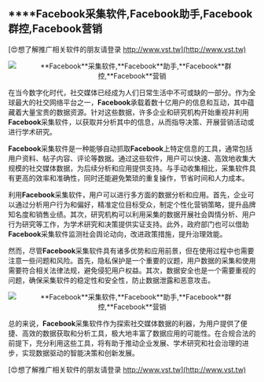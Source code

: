 ## ****Facebook**采集软件,**Facebook**助手,**Facebook**群控,**Facebook**营销**

[😍想了解推广相关软件的朋友请登录 http://www.vst.tw](http://www.vst.tw)

 <center><img src="https://vst.tw/MP4/tuiguang/png/6.png" alt="**Facebook**采集软件,**Facebook**助手,**Facebook**群控,**Facebook**营销"></center>

在当今数字化时代，社交媒体已经成为人们日常生活中不可或缺的一部分。作为全球最大的社交网络平台之一，**Facebook**承载着数十亿用户的信息和互动，其中蕴藏着大量宝贵的数据资源。针对这些数据，许多企业和研究机构开始重视并利用**Facebook**采集软件，以获取并分析其中的信息，从而指导决策、开展营销活动或进行学术研究。

**Facebook**采集软件是一种能够自动抓取**Facebook**上特定信息的工具，通常包括用户资料、帖子内容、评论等数据。通过这些软件，用户可以快速、高效地收集大规模的社交媒体数据，为后续分析和应用提供支持。与手动收集相比，采集软件具有更高的效率和准确性，同时还能避免繁琐的重复操作，节省时间和人力成本。

利用**Facebook**采集软件，用户可以进行多方面的数据分析和应用。首先，企业可以通过分析用户行为和偏好，精准定位目标受众，制定个性化营销策略，提升品牌知名度和销售业绩。其次，研究机构可以利用采集的数据开展社会舆情分析、用户行为研究等工作，为学术研究和决策提供实证支持。此外，政府部门也可以借助**Facebook**采集软件监测社会舆论动向，改进政策措施，提升治理效能。

然而，尽管**Facebook**采集软件具有诸多优势和应用前景，但在使用过程中也需要注意一些问题和风险。首先，隐私保护是一个重要的议题，用户数据的采集和使用需要符合相关法律法规，避免侵犯用户权益。其次，数据安全也是一个需要重视的问题，确保采集软件的稳定性和安全性，防止数据泄露和恶意攻击。

 <center><img src="https://vst.tw/MP4/tuiguang/png/5.png" alt="**Facebook**采集软件,**Facebook**助手,**Facebook**群控,**Facebook**营销"></center>

总的来说，**Facebook**采集软件作为探索社交媒体数据的利器，为用户提供了便捷、高效的数据获取和分析工具，极大地丰富了数据应用的可能性。在合规合法的前提下，充分利用这些工具，将有助于推动企业发展、学术研究和社会治理的进步，实现数据驱动的智能决策和创新发展。

[😍想了解推广相关软件的朋友请登录 http://www.vst.tw](http://www.vst.tw)



